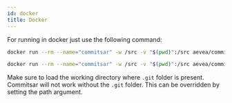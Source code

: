 ```yaml
---
id: docker
title: Docker
---
```


For running in docker just use the following command:

```sh
docker run --rm --name="commitsar" -w /src -v "$(pwd)":/src aevea/commitsar 
```

```sh
docker run --rm --name="commitsar" -w /src -v "$(pwd)":/src aevea/commitsar ./path-to-repo
```

Make sure to load the working directory where `.git` folder is present. Commitsar will not work without the `.git` folder. This can be overridden by setting the path argument.
